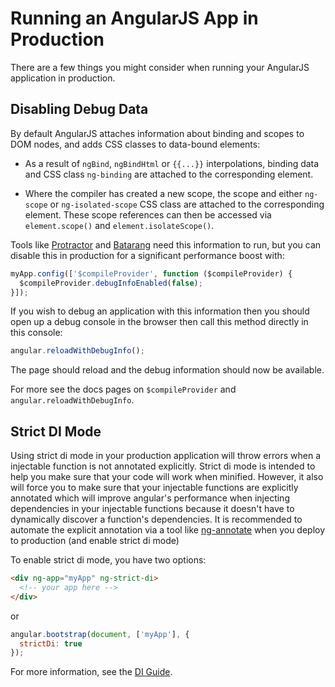 <!--
{
"name" : "production",
"version" : "0.1",
"title" : "Running in Production",
"description" : "There are a few things you might consider when running your AngularJS application in production.",
"canonicalSource" : "https://docs.angularjs.org/guide/production",
"homepage" : "https://docs.angularjs.org/guide",
"freshnessDate" : 2015-06-02,
"license" : "CC BY 3.0"
}
-->


<!-- @section -->

# Running an AngularJS App in Production

There are a few things you might consider when running your AngularJS application in production.



<!-- @section -->

## Disabling Debug Data

By default AngularJS attaches information about binding and scopes to DOM nodes,
and adds CSS classes to data-bound elements:

- As a result of `ngBind`, `ngBindHtml` or `{{...}}` interpolations, binding data and CSS class
`ng-binding` are attached to the corresponding element.

- Where the compiler has created a new scope, the scope and either `ng-scope` or `ng-isolated-scope`
CSS class are attached to the corresponding element. These scope references can then be accessed via
`element.scope()` and `element.isolateScope()`.

Tools like [Protractor](https://github.com/angular/protractor) and
[Batarang](https://github.com/angular/angularjs-batarang) need this information to run,
but you can disable this in production for a significant performance boost with:


```js
myApp.config(['$compileProvider', function ($compileProvider) {
  $compileProvider.debugInfoEnabled(false);
}]);
```

If you wish to debug an application with this information then you should open up a debug
console in the browser then call this method directly in this console:


```js
angular.reloadWithDebugInfo();
```

The page should reload and the debug information should now be available.

For more see the docs pages on `$compileProvider`
and `angular.reloadWithDebugInfo`.


<!-- @section -->

## Strict DI Mode

Using strict di mode in your production application will throw errors when a injectable
function is not
annotated explicitly. Strict di mode is intended to help
you make sure that your code will work when minified. However, it also will force you to
make sure that your injectable functions are explicitly annotated which will improve
angular's performance when injecting dependencies in your injectable functions because it
doesn't have to dynamically discover a function's dependencies. It is recommended to
automate the explicit annotation via a tool like
[ng-annotate](https://github.com/olov/ng-annotate) when you deploy to production (and enable
strict di mode)

To enable strict di mode, you have two options:


```html
<div ng-app="myApp" ng-strict-di>
  <!-- your app here -->
</div>
```

or


```js
angular.bootstrap(document, ['myApp'], {
  strictDi: true
});
```

For more information, see the
[DI Guide](https://docs.angularjs.org/guide/di).
